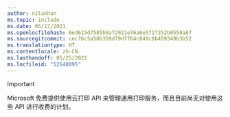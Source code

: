 ```yaml
---
author: nilakhan
ms.topic: include
ms.date: 05/17/2021
ms.openlocfilehash: 6ed615d7585b9a72921e76a6e5727352b0558a87
ms.sourcegitcommit: cec76c5a58b359d79df764c849c8b459349b3b52
ms.translationtype: HT
ms.contentlocale: zh-CN
ms.lasthandoff: 05/25/2021
ms.locfileid: "52648095"
---
```

<!-- markdownlint-disable MD041-->

> [!IMPORTANT]
> Microsoft 免费提供使用云打印 API 来管理通用打印服务，而且目前尚无对使用这些 API 进行收费的计划。